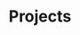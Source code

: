 ---
title: "Projects"
layout: categories
permalink: /projects/
author_profile: true
header:
  overlay_image: /assets/images/back.png
  overlay_filter: 0.5
taxonomy: project
entries_layout: list

---